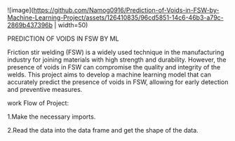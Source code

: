 ![image](https://github.com/Namog0916/Prediction-of-Voids-in-FSW-by-Machine-Learning-Project/assets/126410835/96cd5851-14c6-46b3-a79c-2869b437396b | width=50)


 PREDICTION OF VOIDS IN FSW BY ML

Friction stir welding (FSW) is a widely used technique in the manufacturing industry for joining materials with high strength and durability. However, the presence of voids in FSW can compromise the quality and integrity of the welds. This project aims to develop a machine learning model that can accurately predict the presence of voids in FSW, allowing for early detection and preventive measures.

work Flow of Project:

1.Make the necessary imports.

2.Read the data into the data frame and get the shape of the data.
